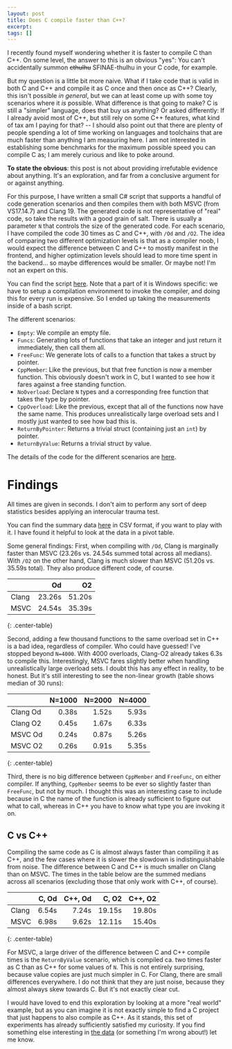 ```yaml
---
layout: post
title: Does C compile faster than C++?
excerpt:
tags: []
---
```


I recently found myself wondering whether it is faster to compile C than C++. On some level, the answer to this is an obvious "yes": You can't accidentally summon ~~cthulhu~~ SFINAE-thulhu in your C code, for example.

But my question is a little bit more naive. What if I take code that is valid in both C and C++ and compile it as C once and then once as C++? Clearly, this isn't possible _in general_, but we can at least come up with some toy scenarios where it *is* possible. What difference is that going to make? C is still a "simpler" language, does that buy us anything? Or asked differently: If I already avoid most of C++, but still rely on some C++ features, what kind of tax am I paying for that? -- I should also point out that there are plenty of people spending a lot of time working on languages and toolchains that are much faster than anything I am measuring here. I am not interested in establishing some benchmarks for the maximum possible speed you can compile C as; I am merely curious and like to poke around.

**To state the obvious**: this post is not about providing irrefutable evidence about anything. It's an exploration, and far from a conclusive argument for or against anything.

For this purpose, I have written a small C# script that supports a handful of code generation scenarios and then compiles them with both MSVC (from VS17.14.7) and Clang 19. The generated code is not representative of "real" code, so take the results with a good grain of salt. There is usually a parameter `N` that controls the size of the generated code. For each scenario, I have compiled the code 30 times as C and C++, with `/Od` and `/O2`. The idea of comparing two different optimization levels is that as a compiler noob, I would expect the difference between C and C++ to mostly manifest in the frontend, and higher optimization levels should lead to more time spent in the backend... so maybe differences would be smaller. Or maybe not! I'm not an expert on this.

You can find the script [here](https://github.com/sschoener/c-vs-cpp-compile-times). Note that a part of it is Windows specific: we have to setup a compilation environment to invoke the compiler, and doing this for every run is expensive. So I ended up taking the measurements inside of a bash script.

The different scenarios:
 * `Empty`: We compile an empty file.
 * `Funcs`: Generating lots of functions that take an integer and just return it immediately, then call them all.
 * `FreeFunc`: We generate lots of calls to a function that takes a struct by pointer.
 * `CppMember`: Like the previous, but that free function is now a member function. This obviously doesn't work in C, but I wanted to see how it fares against a free standing function.
 * `NoOverload`: Declare `N` types and a corresponding free function that takes the type by pointer.
 * `CppOverload`: Like the previous, except that all of the functions now have the same name. This produces unrealistically large overload sets and I mostly just wanted to see how bad this is.
 * `ReturnByPointer`: Returns a trivial struct (containing just an `int`) by pointer.
 * `ReturnByValue`: Returns a trivial struct by value.

The details of the code for the different scenarios are [here](https://github.com/sschoener/c-vs-cpp-compile-times/blob/9ba361a484695438504ed0ac8199104dc910849b/Program.cs#L307).

# Findings
All times are given in seconds. I don't aim to perform any sort of deep statistics besides applying an interocular trauma test.

You can find the summary data [here](https://github.com/sschoener/c-vs-cpp-compile-times/blob/main/complete.csv) in CSV format, if you want to play with it. I have found it helpful to look at the data in a pivot table.

Some general findings: First, when compiling with `/Od`, Clang is marginally faster than MSVC (23.26s vs. 24.54s summed total across all medians). With `/O2` on the other hand, Clang is much slower than MSVC (51.20s vs. 35.59s total). They also produce different code, of course.


|      | Od    | O2     |
|------|------:|-------:|
|Clang |23.26s | 51.20s |
|MSVC  |24.54s | 35.39s |
{: .center-table}

Second, adding a few thousand functions to the same overload set in C++ is a bad idea, regardless of compiler. Who could have guessed! I've stopped beyond `N=4000`. With 4000 overloads, Clang-O2 already takes 6.3s to compile this. Interestingly, MSVC fares slightly better when handling unrealistically large overload sets. I doubt this has any effect in reality, to be honest. But it's still interesting to see the non-linear growth (table shows median of 30 runs):

|         | N=1000| N=2000 | N=4000 |
|---------|------:|-------:|-------:|
|Clang Od |0.38s  | 1.52s  | 5.93s  |
|Clang O2 |0.45s  | 1.67s  | 6.33s  |
|MSVC  Od |0.24s  | 0.87s  | 5.26s  |
|MSVC  O2 |0.26s  | 0.91s  | 5.35s  |
{: .center-table}

Third, there is no big difference between `CppMember` and `FreeFunc`, on either compiler. If anything, `CppMember` seems to be ever so slightly faster than `FreeFunc`, but not by much. I thought this was an interesting case to include because in C the name of the function is already sufficient to figure out what to call, whereas in C++ you have to know what type you are invoking it on.

## C vs C++
Compiling the same code as C is almost always faster than compiling it as C++, and the few cases where it is slower the slowdown is indistinguishable from noise. The difference between C and C++ is much smaller on Clang than on MSVC. The times in the table below are the summed medians across all scenarios (excluding those that only work with C++, of course).

|      | C, Od  | C++, Od | C, O2   | C++, O2 |
|------|-------:|--------:|--------:|--------:|
|Clang |6.54s   |  7.24s  | 19.15s  | 19.80s  |
|MSVC  |6.98s   |  9.62s  | 12.11s  | 15.40s  |
{: .center-table}

For MSVC, a large driver of the difference between C and C++ compile times is the `ReturnByValue` scenario, which is compiled ca. two times faster as C than as C++ for some values of `N`. This is not entirely surprising, because value copies are just much simpler in C. For Clang, there are small differences everywhere. I do not think that they are just noise, because they almost always skew towards C. But it's not exactly clear cut.

I would have loved to end this exploration by looking at a more "real world" example, but as you can imagine it is not exactly simple to find a C project that just happens to also compile as C++. As it stands, this set of experiments has already sufficiently satisfied my curiosity. If you find something else interesting in [the data](https://github.com/sschoener/c-vs-cpp-compile-times/blob/main/complete.csv) (or something I'm wrong about!) let me know.